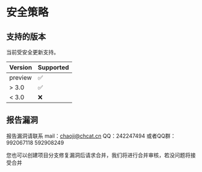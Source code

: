 # 安全策略

## 支持的版本

当前受安全更新支持。

| Version | Supported          |
| ------- | ------------------ |
| preview | :white_check_mark: |
| > 3.0   | :white_check_mark: |
| < 3.0   | :x:                |

## 报告漏洞

报告漏洞请联系
mail：chaoji@chcat.cn
QQ：242247494
或者QQ群：
992067118
592908249

您也可以创建项目分支修复漏洞后请求合并，我们将进行合并审核，若没问题将接受合并
